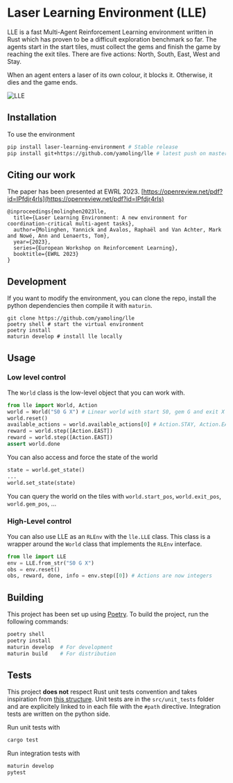 # Laser Learning Environment (LLE)
LLE is a fast Multi-Agent Reinforcement Learning environment written in Rust which has proven to be a difficult exploration benchmark so far. The agents start in the start tiles, must collect the gems and finish the game by reaching the exit tiles. There are five actions: North, South, East, West and Stay. 

When an agent enters a laser of its own colour, it blocks it. Otherwise, it dies and the game ends.

![LLE](docs/lvl6-annotated.png)

## Installation
To use the environment
```bash
pip install laser-learning-environment # Stable release
pip install git+https://github.com/yamoling/lle # latest push on master
```

## Citing our work
The paper has been presented at EWRL 2023.
[https://openreview.net/pdf?id=IPfdjr4rIs](https://openreview.net/pdf?id=IPfdjr4rIs)

```
@inproceedings{molinghen2023lle,
  title={Laser Learning Environment: A new environment for coordination-critical multi-agent tasks},
  author={Molinghen, Yannick and Avalos, Raphaël and Van Achter, Mark and Nowé, Ann and Lenaerts, Tom},
  year={2023},
  series={European Workshop on Reinforcement Learning},
  booktitle={EWRL 2023}
}
```

## Development
If you want to modify the environment, you can clone the repo, install the python dependencies then compile it with `maturin`.
```
git clone https://github.com/yamoling/lle
poetry shell # start the virtual environment
poetry install
maturin develop # install lle locally
```

## Usage
### Low level control
The `World` class is the low-level object that you can work with. 

```python
from lle import World, Action
world = World("S0 G X") # Linear world with start S0, gem G and exit X
world.reset()
available_actions = world.available_actions[0] # Action.STAY, Action.EAST
reward = world.step([Action.EAST])
reward = world.step([Action.EAST])
assert world.done
```

You can also access and force the state of the world
```python
state = world.get_state()
...
world.set_state(state)
```

You can query the world on the tiles with `world.start_pos`, `world.exit_pos`, `world.gem_pos`, ...

### High-Level control
You can also use LLE as an `RLEnv` with the `lle.LLE` class. This class is a wrapper around the `World` class that implements the `RLEnv` interface. 


```python
from lle import LLE
env = LLE.from_str("S0 G X")
obs = env.reset()
obs, reward, done, info = env.step([0]) # Actions are now integers
```
## Building
This project has been set up using [Poetry](https://python-poetry.org/). To build the project, run the following commands:
```bash
poetry shell
poetry install
maturin develop  # For development
maturin build    # For distribution
```

## Tests
This project **does not** respect Rust unit tests convention and takes inspiration from [this structure](http://xion.io/post/code/rust-unit-test-placement.html). Unit tests are in the `src/unit_tests` folder and are explicitely linked to in each file with the `#path` directive. 
Integration tests are written on the python side.

Run unit tests with 
```bash
cargo test
```

Run integration tests with
```bash
maturin develop
pytest
```
